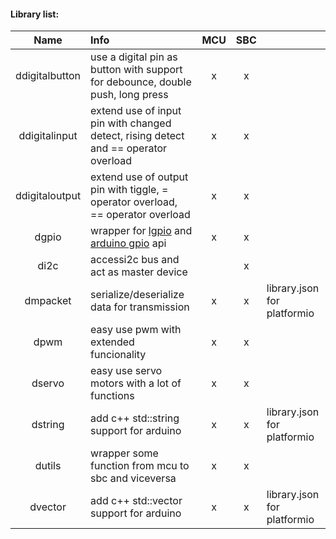 #### Library list:

| Name           | Info                                                                                                                         | MCU | SBC |                             |
|:--------------:|:---------------------------------------------------------------------------------------------------------------------------- |:---:|:---:| --------------------------- |
| ddigitalbutton | use a digital pin as button with support for debounce, double push, long press                                               | x   | x   |                             |
| ddigitalinput  | extend use of input pin with changed detect, rising detect and == operator overload                                          | x   | x   |                             |
| ddigitaloutput | extend use of output pin with tiggle, = operator overload, == operator overload                                              | x   | x   |                             |
| dgpio          | wrapper for [lgpio](https://github.com/joan2937/lg/tree/master) and [arduino gpio](https://www.arduino.cc/reference/en/) api | x   | x   |                             |
| di2c           | accessi2c bus and act as master device                                                                                       |     | x   |                             |
| dmpacket       | serialize/deserialize data for transmission                                                                                  | x   | x   | library.json for platformio |
| dpwm           | easy use pwm with extended funcionality                                                                                      | x   | x   |                             |
| dservo         | easy use servo motors with a lot of functions                                                                                | x   | x   |                             |
| dstring        | add c++ std::string support for arduino                                                                                      | x   | x   | library.json for platformio |
| dutils         | wrapper some function from mcu to sbc and viceversa                                                                          | x   | x   |                             |
| dvector        | add c++ std::vector support for arduino                                                                                      | x   | x   | library.json for platformio |
